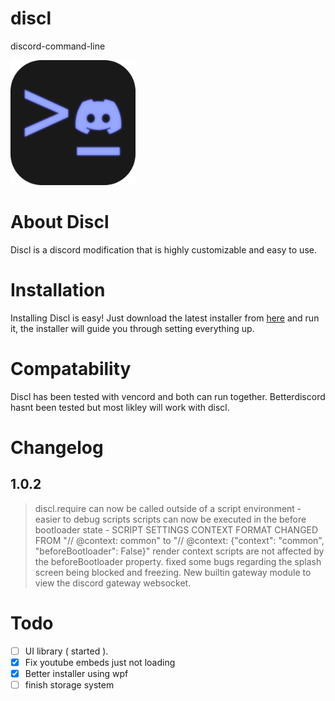 # discl

discord-command-line

<img src="logo.png" width="200px" height="200px">

# About Discl

Discl is a discord modification that is highly customizable and easy to use.

# Installation

Installing Discl is easy!
Just download the latest installer from [here](https://github.com/titushm/discl-installer/releases) and run it, the installer will guide you through setting everything up.

# Compatability

Discl has been tested with vencord and both can run together.
Betterdiscord hasnt been tested but most likley will work with discl.

# Changelog

## 1.0.2

> discl.require can now be called outside of a script environment - easier to debug scripts
> scripts can now be executed in the before bootloader state - SCRIPT SETTINGS CONTEXT FORMAT CHANGED FROM "// @context: common" to "// @context: {"context": "common", "beforeBootloader": False}"
> render context scripts are not affected by the beforeBootloader property.
> fixed some bugs regarding the splash screen being blocked and freezing.
> New builtin gateway module to view the discord gateway websocket.

# Todo
- [ ] UI library ( started ).
- [x] Fix youtube embeds just not loading
- [x] Better installer using wpf
- [ ] finish storage system
